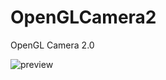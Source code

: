 # OpenGLCamera2
OpenGL Camera 2.0

![preview](https://github.com/githubhaohao/OpenGLCamera2/blob/master/gif/camera2_preview.gif)
